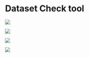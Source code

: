 # Dataset Check tool

![](../../.gitbook/assets/con-2-3-1-1\_new.png)

![](../../.gitbook/assets/con-2-3-1-2\_new.png)

![](../../.gitbook/assets/con-2-3-1-3\_new.png)

![](../../.gitbook/assets/con-2-3-1-4\_new.png)
